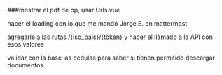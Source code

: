 
###mostrar el pdf de pp, usar Urls.vue

hacer el loading con lo que me mandó Jorge E. en mattermost



agregarle a las rutas /{iso_pais}/{token} y hacer el llamado a 
la API con esos valores

validar con la base las cedulas para saber si tienen
permitido descargar documentos.


